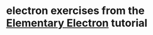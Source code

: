 # electron exercises from the [Elementary Electron](https://github.com/maxogden/elementary-electron) tutorial
